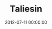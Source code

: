 ---
layout: post
date:   2012-07-11 00:00:00
title: Taliesin
categories: fun
picture: /assets/fun/taliesin.jpg
summary: July 11, 2012</br>Touring Taliesin, Frank Lloyd Wright's estate in Spring Green, WI
---